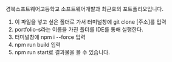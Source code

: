 경북소프트웨어고등학교 소프트웨어개발과 최근호의 포트폴리오입니다.
1. 이 파일을 넣고 싶은 폴더로 가서 터미널창에 git clone [주소]를 입력
2. portfolio-s라는 이름을 가진 폴더를 IDE를 통해 실행한다.
3. 터미널창에 npm i --force 입력 
4. npm run build 입력 
5. npm run start로 결과물을 볼 수 있습니다. 
